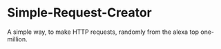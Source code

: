 # Simple-Request-Creator

A simple way, to make HTTP requests, randomly from the alexa top one-million.
